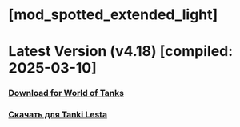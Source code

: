 # [mod_spotted_extended_light]
# Latest Version (v4.18) [compiled: 2025-03-10]
### [**Download for World of Tanks**](https://github.com/spoter/spoter-mods/releases/download/latest/mod_spotted_extended_light.zip)
### [**Скачать для Tanki Lesta**](https://github.com/spoter/spoter-mods/releases/download/latest/mod_spotted_extended_light_RU.zip)
#

